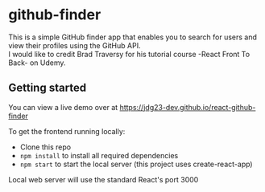# github-finder
This is a simple GitHub finder app that enables you to search for users and view their profiles using the GitHub API.   
I would like to credit Brad Traversy for his tutorial course -React Front To Back- on Udemy.

## Getting started

You can view a live demo over at https://jdg23-dev.github.io/react-github-finder

To get the frontend running locally:

- Clone this repo
- `npm install` to install all required dependencies
- `npm start` to start the local server (this project uses create-react-app)

Local web server will use the standard React's port 3000
